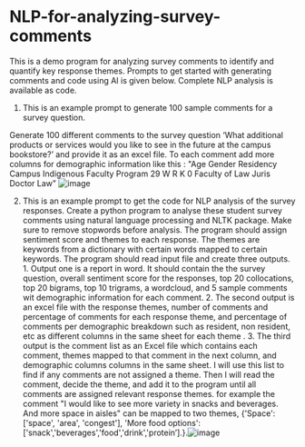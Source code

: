 # NLP-for-analyzing-survey-comments
This is a demo program for analyzing survey comments to identify and quantify key response themes. Prompts to get started with generating comments and code using AI is given below. Complete NLP analysis is available as code.

1. This is an example prompt to generate 100 sample comments for a survey question.

  Generate 100 different comments to the survey question ‘What additional products or services would you like to see in the future at the campus bookstore?’ and provide it as an excel file. To each comment add more columns for demographic information like this : "Age Gender Residency Campus Indigenous Faculty Program 29 W R K 0 Faculty of Law Juris Doctor Law"
  ![image](https://github.com/user-attachments/assets/55612cda-4486-4a15-83a6-d7d5eedbd83e)

2. This is an example prompt to get the code for NLP analysis of the survey responses.
   Create a python program to analyse these student survey comments using natural language processing and NLTK package. Make sure to remove stopwords before analysis. The program should assign sentiment score and themes to each response. The themes are keywords from a dictionary with certain words mapped to certain keywords. The program should read input file and create three outputs. 1. Output one is a report in word. It should contain the the survey question, overall sentiment score for the responses, top 20 collocations, top 20 bigrams, top 10 trigrams, a wordcloud, and 5 sample comments wit demographic information for each comment. 2. The second output is an excel file with the response themes, number of comments and percentage of comments for each response theme, and percentage of comments per demographic breakdown such as resident, non resident, etc as different columns in the same sheet for each theme . 3. The third output is the comment list as an Excel file which contains each comment, themes mapped to that comment in the next column, and demographic columns columns in the same sheet. I will use this list to find if any comments are not assigned a theme. Then I will read the comment, decide the theme, and add it to the program until all comments are assigned relevant response themes. for example the comment "I would like to see more variety in snacks and beverages. And more space in aisles" can be mapped to two themes, {'Space': ['space', 'area', 'congest'], 'More food options': ['snack','beverages','food','drink','protein’].}.![image](https://github.com/user-attachments/assets/2fc2d199-f16e-4744-9bfc-0c09f3af7c2e)




